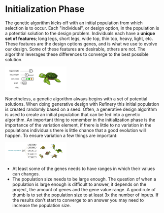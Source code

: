 # Initialization Phase 

The genetic algorithm kicks off with an initial population from which selection is to occur. Each "individual", or design option, in the population is a potential solution to the design problem. Individuals each have a **unique set of features**; long legs, short legs, wide top, thin top, heavy, light, etc. These features are the design options genes, and is what we use to evolve our design. Some of these features are desirable, others are not. The algorithm leverages these differences to converge to the best possible solution.

<img src="../../assets/deeper/initialization1.png" style="width:200px;"/>

Nonetheless, a genetic algorithm always begins with a set of potential solutions. When doing generative design with Refinery this initial population is created randomly based on a seed. Often, a generative design algorithm is used to create an initial population that can be fed into a genetic algorithm. An important thing to remember in the initialization phase is the importance of the variation element, if there is little to no variation in the populations individuals there is little chance that a good evolution will happen. To ensure variation a few things are important:

<img src="../../assets/deeper/initialization2.png" style="width:200px;"/>

* At least some of the genes needs to have ranges in which their values can changes.
* The population size needs to be large enough. The question of when a population is large enough is difficult to answer, it depends on the project, the amount of genes and the gene value range. A good rule of thumb is to set the population size to at least 3x the number of inputs. If the results don't start to converge to an answer you may need to increase the population size.
